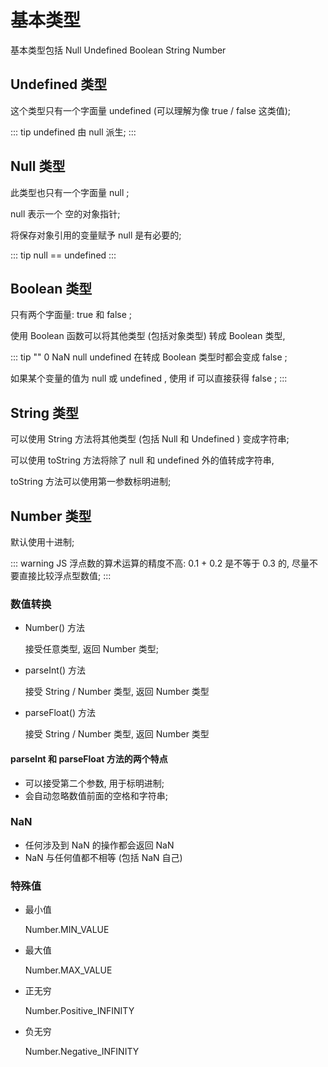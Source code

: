 # 基本类型

基本类型包括 Null Undefined Boolean String Number 

## Undefined 类型

这个类型只有一个字面量 undefined (可以理解为像 true / false 这类值);

::: tip
undefined 由 null 派生;
:::

## Null 类型

此类型也只有一个字面量 null ;

null 表示一个 空的对象指针;

将保存对象引用的变量赋予 null 是有必要的;

::: tip
null == undefined
:::

## Boolean 类型

只有两个字面量: true 和 false ;

使用 Boolean 函数可以将其他类型 (包括对象类型) 转成 Boolean 类型, 

::: tip
"" 0 NaN null undefined 在转成 Boolean 类型时都会变成 false ;

如果某个变量的值为 null 或 undefined , 使用 if 可以直接获得 false ;
:::

## String 类型

可以使用 String 方法将其他类型 (包括 Null 和 Undefined ) 变成字符串;

可以使用 toString 方法将除了 null 和 undefined 外的值转成字符串, 

toString 方法可以使用第一参数标明进制; 


## Number 类型

默认使用十进制;

 
::: warning
JS 浮点数的算术运算的精度不高: 0.1 + 0.2 是不等于 0.3 的, 
尽量不要直接比较浮点型数值; 
:::
 

### 数值转换

- Number() 方法

    接受任意类型, 返回 Number 类型;

- parseInt() 方法

    接受 String / Number 类型, 返回 Number 类型

- parseFloat() 方法

    接受 String / Number 类型, 返回 Number 类型

 

#### parseInt 和 parseFloat 方法的两个特点

- 可以接受第二个参数, 用于标明进制; 
- 会自动忽略数值前面的空格和字符串; 

 

### NaN

- 任何涉及到 NaN 的操作都会返回 NaN
- NaN 与任何值都不相等 (包括 NaN 自己)

 

### 特殊值

- 最小值

    Number.MIN_VALUE

- 最大值

    Number.MAX_VALUE

- 正无穷

    Number.Positive_INFINITY

- 负无穷

    Number.Negative_INFINITY

 